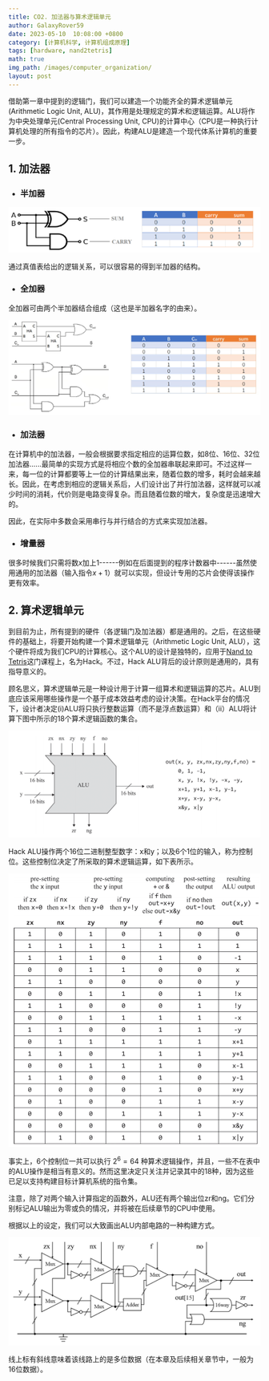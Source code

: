 ```yaml
---
title: CO2. 加法器与算术逻辑单元
author: GalaxyRover59
date: 2023-05-10  10:08:00 +0800
category: [计算机科学, 计算机组成原理]
tags: [hardware, nand2tetris]
math: true
img_path: /images/computer_organization/
layout: post
---
```



借助第一章中提到的逻辑门，我们可以建造一个功能齐全的算术逻辑单元(Arithmetic Logic Unit, ALU)，其作用是处理规定的算术和逻辑运算。ALU将作为中央处理单元(Central Processing Unit, CPU)的计算中心（CPU是一种执行计算机处理的所有指令的芯片）。因此，构建ALU是建造一个现代体系计算机的重要一步。

## 1. 加法器

- ### 半加器

![半加器逻辑图与真值表](/images/Half-adder.png "半加器")

通过真值表给出的逻辑关系，可以很容易的得到半加器的结构。

- ### 全加器

全加器可由两个半加器结合组成（这也是半加器名字的由来）。

![全加器逻辑图与真值表](/images/Full-adder.png "全加器")

- ### 加法器

在计算机中的加法器，一般会根据要求指定相应的运算位数，如8位、16位、32位加法器......最简单的实现方式是将相应个数的全加器串联起来即可。不过这样一来，每一位的计算都要等上一位的计算结果出来，随着位数的增多，耗时会越来越长。因此，在考虑到相应的逻辑关系后，人们设计出了并行加法器，这样就可以减少时间的消耗，代价则是电路变得复杂。而且随着位数的增大，复杂度是迅速增大的。

因此，在实际中多数会采用串行与并行结合的方式来实现加法器。

- ### 增量器

很多时候我们只需将数$x$加上1------例如在后面提到的程序计数器中------虽然使用通用的加法器（输入指令$x+1$）就可以实现，但设计专用的芯片会使得该操作更有效率。

## 2. 算术逻辑单元

到目前为止，所有提到的硬件（各逻辑门及加法器）都是通用的。之后，在这些硬件的基础上，将要开始构建一个算术逻辑单元（Arithmetic Logic Unit, ALU），这个硬件将成为我们CPU的计算核心。这个ALU的设计是独特的，应用于[Nand to Tetris](https://www.coursera.org/learn/build-a-computer)这门课程上，名为Hack。不过，Hack ALU背后的设计原则是通用的，具有指导意义的。

顾名思义，算术逻辑单元是一种设计用于计算一组算术和逻辑运算的芯片。ALU到底应该采用哪些操作是一个基于成本效益考虑的设计决策。在Hack平台的情况下，设计者决定(i)ALU将只执行整数运算（而不是浮点数运算）和（ii）ALU将计算下图中所示的18个算术逻辑函数的集合。

![HackALU](/images/HackALU.png "Hack ALU与可执行的算术逻辑运算")

Hack ALU操作两个16位二进制整型数字：x和y；以及6个1位的输入，称为控制位。这些控制位决定了所采取的算术逻辑运算，如下表所示。

![AL operation](/images/ArithmeticLogicOperation.png "控制位及对应的算术逻辑运算")

事实上，6个控制位一共可以执行 $2^6=64$ 种算术逻辑操作，并且，一些不在表中的ALU操作是相当有意义的。然而这里决定只关注并记录其中的18种，因为这些已足以支持构建目标计算机系统的指令集。

注意，除了对两个输入计算指定的函数外，ALU还有两个输出位zr和ng。它们分别标记ALU输出为零或负的情况，并将被在后续章节的CPU中使用。

根据以上的设定，我们可以大致画出ALU内部电路的一种构建方式。

![ALU](/images/ALU.png "ALU电路")

线上标有斜线意味着该线路上的是多位数据（在本章及后续相关章节中，一般为16位数据）。